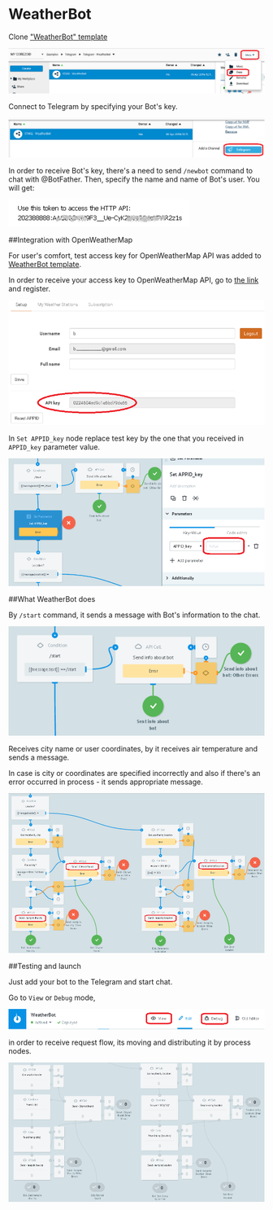 # WeatherBot

Clone ["WeatherBot" template](https://admin.corezoid.com/folder/conv/59753)

![](../img/botweather_copy.png)


Connect to Telegram by specifying your Bot's key.

![](../img/botweather_key.png)

In order to receive Bot's key, there's a need to send `/newbot` command to chat with @BotFather. Then, specify the name and name of Bot's user. You will get:

![](../img/botweather_keybot.png)

##Integration with OpenWeatherMap

For user's comfort, test access key for OpenWeatherMap API was added to [WeatherBot template](https://admin.corezoid.com/folder/conv/59753).

In order to receive your access key to OpenWeatherMap API, go to [the link](http://openweathermap.org/register) and register.

![](../img/weather_key.png)

In `Set APPID_key` node replace test key by the one that you received in `APPID_key` parameter value.

![](../img/botweather_set.png)


##What WeatherBot does

By `/start`  command, it sends a message with Bot's information to the chat. 

![](../img/botweather_start.png)


Receives city name or user coordinates, by it receives air temperature and sends a message.

In case is city or coordinates are specified incorrectly and also if there's an error occurred in process - it sends appropriate message.

![](../img/botweather_send.png)


##Testing and launch

Just add your bot to the Telegram and start chat.

Go to `View` or `Debug` mode,

![](../img/botweather_view.png)

in order to receive request flow, its moving and distributing it by process nodes.

![](../img/botweather_view1.png)
